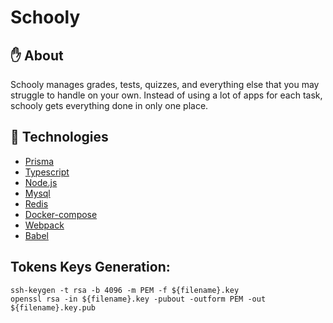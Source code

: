 # Schooly

## :hand: About
Schooly manages grades, tests, quizzes, and everything else that you may struggle to handle on your own.
Instead of using a lot of apps for each task, schooly gets everything done in only one place.

## :rocket: Technologies
- [Prisma](https://www.prisma.io/)
- [Typescript](https://www.typescriptlang.org/)
- [Node.js](https://nodejs.org/en/)
- [Mysql](https://www.mysql.com/)
- [Redis](https://redis.io/)
- [Docker-compose](https://docs.docker.com/compose/)
- [Webpack](https://webpack.js.org/)
- [Babel](https://babeljs.io/)

## Tokens Keys Generation:
```
ssh-keygen -t rsa -b 4096 -m PEM -f ${filename}.key
openssl rsa -in ${filename}.key -pubout -outform PEM -out ${filename}.key.pub
```